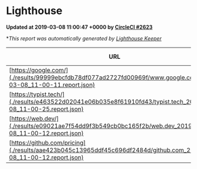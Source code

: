 
# Lighthouse

**Updated at 2019-03-08 11:00:47 +0000 by [CircleCI #2623](https://circleci.com/gh/ItinerisLtd/lighthouse-keeper-example/2623)**

**This report was automatically generated by [Lighthouse Keeper](https://github.com/itinerisltd/lighthouse-keeper)*

| URL | Performance | Accessibility | Best Practices | SEO | PWA | Updated At |
| --- | --- | --- | --- | --- | --- | --- |
| [https://google.com/](./results/99999ebcfdb78df077ad2727fd00969f/www.google.com_2019-03-08_11-00-11.report.json) | 0.94 | 0.71 | 0.93 | 0.82 | 0.58 | 2019-03-08T11:00:11.118Z |
| [https://typist.tech/](./results/e463522d02041e06b035e8f61910fd43/typist.tech_2019-03-08_11-00-25.report.json) | 1 |  |  |  |  | 2019-03-08T11:00:25.429Z |
| [https://web.dev/](./results/e09021ae7f54dd9f3b549cb0bc165f2b/web.dev_2019-03-08_11-00-12.report.json) | 0.97 | 0.93 | 1 | 0.87 | 1 | 2019-03-08T11:00:12.682Z |
| [https://github.com/pricing](./results/aae423b045c13965ddf45c696df2484d/github.com_2019-03-08_11-00-12.report.json) | 0.8 | 0.89 | 0.93 | 0.91 | 0.58 | 2019-03-08T11:00:12.015Z |
